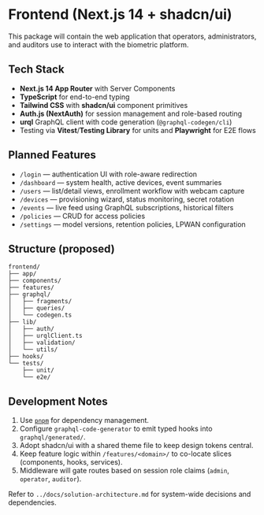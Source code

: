 # Frontend (Next.js 14 + shadcn/ui)

This package will contain the web application that operators, administrators, and auditors use to interact with the biometric platform.

## Tech Stack

- **Next.js 14 App Router** with Server Components
- **TypeScript** for end-to-end typing
- **Tailwind CSS** with **shadcn/ui** component primitives
- **Auth.js (NextAuth)** for session management and role-based routing
- **urql** GraphQL client with code generation (`@graphql-codegen/cli`)
- Testing via **Vitest**/**Testing Library** for units and **Playwright** for E2E flows

## Planned Features

- `/login` — authentication UI with role-aware redirection
- `/dashboard` — system health, active devices, event summaries
- `/users` — list/detail views, enrollment workflow with webcam capture
- `/devices` — provisioning wizard, status monitoring, secret rotation
- `/events` — live feed using GraphQL subscriptions, historical filters
- `/policies` — CRUD for access policies
- `/settings` — model versions, retention policies, LPWAN configuration

## Structure (proposed)

```
frontend/
├── app/
├── components/
├── features/
├── graphql/
│   ├── fragments/
│   ├── queries/
│   └── codegen.ts
├── lib/
│   ├── auth/
│   ├── urqlClient.ts
│   ├── validation/
│   └── utils/
├── hooks/
└── tests/
    ├── unit/
    └── e2e/
```

## Development Notes

1. Use [`pnpm`](https://pnpm.io/) for dependency management.
2. Configure `graphql-code-generator` to emit typed hooks into `graphql/generated/`.
3. Adopt shadcn/ui with a shared theme file to keep design tokens central.
4. Keep feature logic within `/features/<domain>/` to co-locate slices (components, hooks, services).
5. Middleware will gate routes based on session role claims (`admin`, `operator`, `auditor`).

Refer to `../docs/solution-architecture.md` for system-wide decisions and dependencies.
